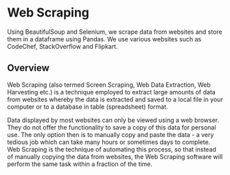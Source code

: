 # Web Scraping
Using BeautifulSoup and Selenium, we scrape data from websites and store them in a dataframe using Pandas. We use various websites such as CodeChef, StackOverflow and Flipkart.

## Overview
Web Scraping (also termed Screen Scraping, Web Data Extraction, Web Harvesting etc.) is a technique employed to extract large amounts of data from websites whereby the data is extracted and saved to a local file in your computer or to a database in table (spreadsheet) format.<br/>

Data displayed by most websites can only be viewed using a web browser. They do not offer the functionality to save a copy of this data for personal use. The only option then is to manually copy and paste the data - a very tedious job which can take many hours or sometimes days to complete. Web Scraping is the technique of automating this process, so that instead of manually copying the data from websites, the Web Scraping software will perform the same task within a fraction of the time.

